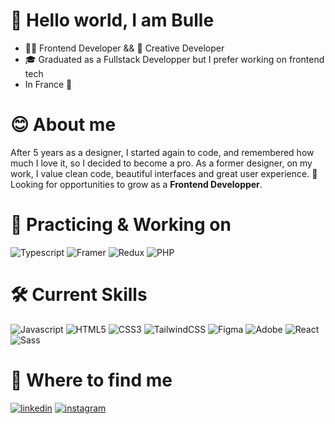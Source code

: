 # 👋 Hello world, I am Bulle

- 👩‍💻 Frontend Developer && 🎨 Creative Developer
- 🎓 Graduated as a Fullstack Developper but I prefer working on frontend tech
- In France 🥖

# 😊 About me

After 5 years as a designer, I started again to code, and remembered how much I love it, so I decided to become a pro. As a former designer, on my work, I value clean code, beautiful interfaces and great user experience. 
🔭 Looking for opportunities to grow as a **Frontend Developper**. 

# 🧠 Practicing & Working on

![Typescript](https://img.shields.io/badge/TypeScript-007ACC?style=for-the-badge&logo=typescript&logoColor=white)
![Framer](https://img.shields.io/badge/Framer-black?style=for-the-badge&logo=framer&logoColor=blue)
![Redux](https://img.shields.io/badge/Redux-593D88?style=for-the-badge&logo=redux&logoColor=white)
![PHP](https://img.shields.io/badge/PHP-777BB4?style=for-the-badge&logo=php&logoColor=white)

# 🛠 Current Skills

![Javascript](https://img.shields.io/badge/JavaScript-323330?style=for-the-badge&logo=javascript&logoColor=F7DF1E)
![HTML5](https://img.shields.io/badge/HTML5-E34F26?style=for-the-badge&logo=html5&logoColor=white) 
![CSS3](https://img.shields.io/badge/CSS3-1572B6?style=for-the-badge&logo=css3&logoColor=white) 
![TailwindCSS](https://img.shields.io/badge/Tailwind_CSS-38B2AC?style=for-the-badge&logo=tailwind-css&logoColor=white)
![Figma](https://img.shields.io/badge/Figma-F24E1E?style=for-the-badge&logo=figma&logoColor=white)
![Adobe](https://img.shields.io/badge/Adobe%20Creative%20Cloud-DA1F26?style=for-the-badge&logo=Adobe%20Creative%20Cloud&logoColor=white)
![React](https://img.shields.io/badge/React-20232A?style=for-the-badge&logo=react&logoColor=61DAFB)
![Sass](https://img.shields.io/badge/Sass-CC6699?style=for-the-badge&logo=sass&logoColor=white)

# 🔗 Where to find me

[![linkedin](https://img.shields.io/badge/linkedin-0A66C2?style=for-the-badge&logo=linkedin&logoColor=white)](https://www.linkedin.com/in/bulle-ouvrard/)
[![instagram](https://img.shields.io/badge/Instagram-E4405F?style=for-the-badge&logo=instagram&logoColor=white)](https://www.instagram.com/bulle_ouvrard/)
